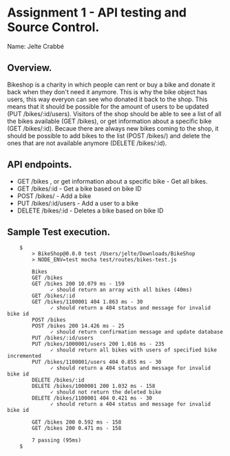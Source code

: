 # Assignment 1 - API testing and Source Control.

Name: Jelte Crabbé

## Overview.

Bikeshop is a charity in which people can rent or buy a bike and donate it back when they don't need it anymore.
This is why the bike object has users, this way everyon can see who donated it back to the shop. This means that it should be possible for the amount of users to be updated (PUT /bikes/:id/users). Visitors of the shop should be able to see a list of all the bikes available (GET /bikes), or get information about a specific bike (GET /bikes/:id). Becaue there are always new bikes coming to the shop, it should be possible to add bikes to the list (POST /bikes/) and delete the ones that are not available anymore (DELETE /bikes/:id).

## API endpoints.

 + GET /bikes , or get information about a specific bike - Get all bikes.
 + GET /bikes/:id - Get a bike based on bike ID
 + POST /bikes/ - Add a bike
 + PUT /bikes/:id/users - Add a user to a bike
 + DELETE /bikes/:id - Deletes a bike based on bike ID


## Sample Test execution.

        $ 
            > BikeShop@0.0.0 test /Users/jelte/Downloads/BikeShop
            > NODE_ENV=test mocha test/routes/bikes-test.js

            Bikes
            GET /bikes
            GET /bikes 200 10.079 ms - 159
                  ✓ should return an array with all bikes (40ms)
            GET /bikes/:id
            GET /bikes/1100001 404 1.863 ms - 30
                  ✓ should return a 404 status and message for invalid bike id
            POST /bikes
            POST /bikes 200 14.426 ms - 25
                  ✓ should return confirmation message and update database
            PUT /bikes/:id/users
            PUT /bikes/1000001/users 200 1.016 ms - 235
                  ✓ should return all bikes with users of specified bike incremented
            PUT /bikes/1100001/users 404 0.855 ms - 30
                  ✓ should return a 404 status and message for invalid bike id
            DELETE /bikes/:id
            DELETE /bikes/1000001 200 1.032 ms - 158
                  ✓ should not return the deleted bike
            DELETE /bikes/1100001 404 0.421 ms - 30
                  ✓ should return a 404 status and message for invalid bike id

            GET /bikes 200 0.592 ms - 158
            GET /bikes 200 0.471 ms - 158

            7 passing (95ms)
        $

